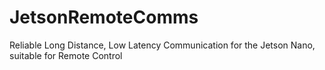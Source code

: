 # JetsonRemoteComms
Reliable Long Distance, Low Latency Communication for the Jetson Nano, suitable for Remote Control
